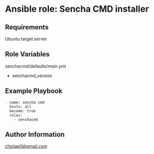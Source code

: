 Ansible role: Sencha CMD installer
=========

Requirements
------------

Ubuntu target server

Role Variables
--------------

senchacmd/defaults/main.yml
  - senchacmd_version

Example Playbook
----------------

    - name: sencha cmd
      hosts: all
      become: true
      roles:
        - senchacmd


Author Information
------------------
choijae0@gmail.com
